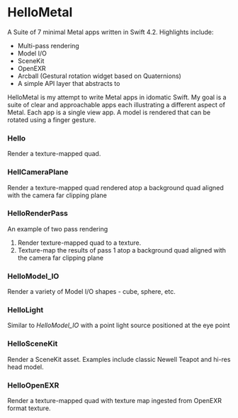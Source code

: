 # HelloMetal
A Suite of 7 minimal Metal apps written in Swift 4.2. Highlights include:
- Multi-pass rendering
- Model I/O
- SceneKit
- OpenEXR
- Arcball (Gestural rotation widget based on Quaternions)
- A simple API layer that abstracts to 

HelloMetal is my attempt to write Metal apps in idomatic Swift. My goal is a suite of clear and approachable apps 
each illustrating a different aspect of Metal. Each app is a single view app. A model is rendered that can be rotated
using a finger gesture.

### Hello
Render a texture-mapped quad.

### HellCameraPlane
Render a texture-mapped quad rendered atop a background quad aligned with the camera far clipping plane

### HelloRenderPass
An example of two pass rendering
1. Render texture-mapped quad to a texture.
2. Texture-map the results of pass 1 atop a background quad aligned with the camera far clipping plane

### HelloModel_IO
Render a variety of Model I/O shapes - cube, sphere, etc.

### HelloLight
Similar to *HelloModel_IO* with a point light source positioned at the eye point

### HelloSceneKit
Render a SceneKit asset. Examples include classic Newell Teapot and hi-res head model.

### HelloOpenEXR
Render a texture-mapped quad with texture map ingested from OpenEXR format texture.





